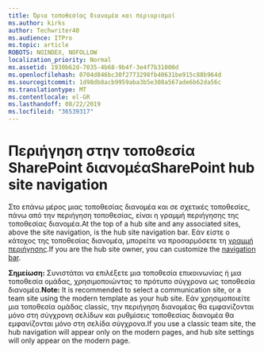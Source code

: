 ```yaml
---
title: Όρια τοποθεσίας διανομέα και περιορισμοί
ms.author: kirks
author: Techwriter40
ms.audience: ITPro
ms.topic: article
ROBOTS: NOINDEX, NOFOLLOW
localization_priority: Normal
ms.assetid: 1930b62d-7035-4b68-9b4f-3e4f7b31000d
ms.openlocfilehash: 0704d846bc30f2773298fb40631be915c88b964d
ms.sourcegitcommit: 1d98db8acb9959aba3b5e308a567ade6b62da56c
ms.translationtype: MT
ms.contentlocale: el-GR
ms.lasthandoff: 08/22/2019
ms.locfileid: "36539317"
---
```

# <a name="sharepoint-hub-site-navigation"></a><span data-ttu-id="2339a-102">Περιήγηση στην τοποθεσία SharePoint διανομέα</span><span class="sxs-lookup"><span data-stu-id="2339a-102">SharePoint hub site navigation</span></span>

<span data-ttu-id="2339a-103">Στο επάνω μέρος μιας τοποθεσίας διανομέα και σε σχετικές τοποθεσίες, πάνω από την περιήγηση τοποθεσίας, είναι η γραμμή περιήγησης της τοποθεσίας διανομέα.</span><span class="sxs-lookup"><span data-stu-id="2339a-103">At the top of a hub site and any associated sites, above the site navigation, is the hub site navigation bar.</span></span> <span data-ttu-id="2339a-104">Εάν είστε ο κάτοχος της τοποθεσίας διανομέα, μπορείτε να προσαρμόσετε τη [γραμμή περιήγησης](https://support.office.com/article/customize-the-navigation-on-your-sharepoint-site-3cd61ae7-a9ed-4e1e-bf6d-4655f0bf25ca#hubnav).</span><span class="sxs-lookup"><span data-stu-id="2339a-104">If you are the hub site owner, you can customize the [navigation bar](https://support.office.com/article/customize-the-navigation-on-your-sharepoint-site-3cd61ae7-a9ed-4e1e-bf6d-4655f0bf25ca#hubnav).</span></span> 

<span data-ttu-id="2339a-105">**Σημείωση:** Συνιστάται να επιλέξετε μια τοποθεσία επικοινωνίας ή μια τοποθεσία ομάδας, χρησιμοποιώντας το πρότυπο σύγχρονα ως τοποθεσία διανομέα.</span><span class="sxs-lookup"><span data-stu-id="2339a-105">**Note:** It is recommended to select a communication site, or a team site using the modern template as your hub site.</span></span> <span data-ttu-id="2339a-106">Εάν χρησιμοποιείτε μια τοποθεσία ομάδας classic, την περιήγηση διανομέας θα εμφανίζονται μόνο στη σύγχρονη σελίδων και ρυθμίσεις τοποθεσίας διανομέα θα εμφανίζονται μόνο στη σελίδα σύγχρονα.</span><span class="sxs-lookup"><span data-stu-id="2339a-106">If you use a classic team site, the hub navigation will appear only on the modern pages, and hub site settings will only appear on the modern page.</span></span> 


